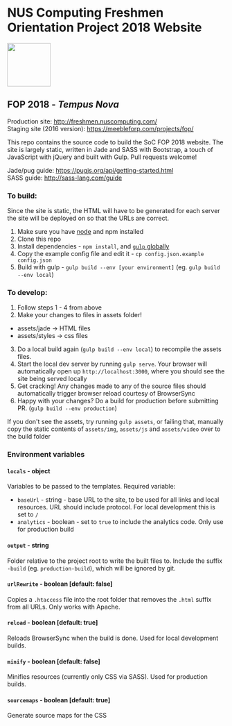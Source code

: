 # NUS Computing Freshmen Orientation Project 2018 Website 

<img src="http://freshmen.nuscomputing.com/img/logo.png" height="100px">

## FOP 2018 - *Tempus Nova* 

Production site: http://freshmen.nuscomputing.com/  
Staging site (2016 version): https://meebleforp.com/projects/fop/

This repo contains the source code to build the SoC FOP 2018 website. 
The site is largely static, written in Jade and SASS with Bootstrap, a touch of 
JavaScript with jQuery and built with Gulp. Pull requests welcome!  

Jade/pug guide: https://pugjs.org/api/getting-started.html<br>
SASS guide: http://sass-lang.com/guide
 
### To build: 

Since the site is static, the HTML will have to be generated for each 
server the site will be deployed on so that the URLs are correct.  

1. Make sure you have [node][1] and npm installed 
2. Clone this repo 
3. Install dependencies - `npm install`, and [`gulp` globally][2] 
4. Copy the example config file and edit it - `cp config.json.example config.json`
5. Build with gulp - `gulp build --env [your environment]` (eg. `gulp build --env local`) 

### To develop: 

1. Follow steps 1 - 4 from above
2. Make your changes to files in assets folder!
 - assets/jade -> HTML files
 - assets/styles -> css files
3. Do a local build again (`gulp build --env local`) to recompile the assets files. 
4. Start the local dev server by running `gulp serve`. Your browser will automatically 
open up `http://localhost:3000`, where you should see the site being served locally  
5. Get cracking! Any changes made to any of the source files should 
automatically trigger browser reload courtesy of BrowserSync
6. Happy with your changes? Do a build for production before submitting PR. 
(`gulp build --env production`)

If you don't see the assets, try running `gulp assets`, or failing that, manually copy 
the static contents of `assets/img`, `assets/js` and `assets/video` over to the 
build folder  

### Environment variables 

#### `locals` - object 

Variables to be passed to the templates. Required variable: 

 - `baseUrl` - string - base URL to the site, to be used for all links and local resources. 
 URL should include protocol. For local development this is set to `/`
 - `analytics` - boolean - set to `true` to include the analytics code. Only use 
 for production build   
 
#### `output` - string
 
Folder relative to the project root to write the built files to. Include the suffix `-build`
(eg. `production-build`), which will be ignored by git.  
 
#### `urlRewrite` - boolean [default: false] 

Copies a `.htaccess` file into the root folder that removes the `.html` suffix 
from all URLs. Only works with Apache. 

#### `reload` - boolean [default: true]

Reloads BrowserSync when the build is done. Used for local development builds.  

#### `minify` - boolean [default: false] 

Minifies resources (currently only CSS via SASS). Used for production builds. 

#### `sourcemaps` - boolean [default: true] 
 
Generate source maps for the CSS 

[1]: http://nodejs.org/
[2]: https://github.com/gulpjs/gulp/blob/master/docs/getting-started.md
